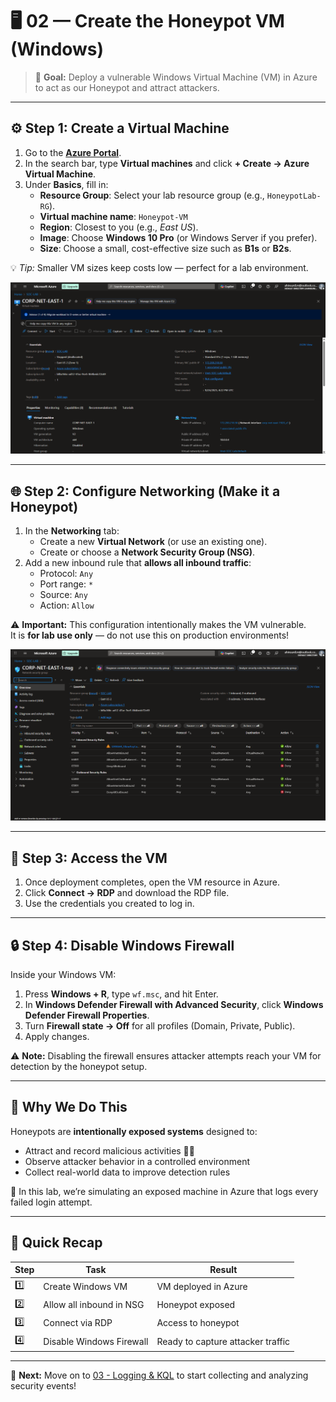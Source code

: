 # 🖥️ 02 — Create the Honeypot VM (Windows)

> 🎯 **Goal:** Deploy a vulnerable Windows Virtual Machine (VM) in Azure to act as our Honeypot and attract attackers.

---

## ⚙️ Step 1: Create a Virtual Machine

1. Go to the [**Azure Portal**](https://portal.azure.com).  
2. In the search bar, type **Virtual machines** and click **+ Create → Azure Virtual Machine**.
3. Under **Basics**, fill in:
   - **Resource Group**: Select your lab resource group (e.g., `HoneypotLab-RG`).
   - **Virtual machine name**: `Honeypot-VM`
   - **Region**: Closest to you (e.g., *East US*).
   - **Image**: Choose **Windows 10 Pro** (or Windows Server if you prefer).
   - **Size**: Choose a small, cost-effective size such as **B1s** or **B2s**.

💡 *Tip:* Smaller VM sizes keep costs low — perfect for a lab environment.

 
 <p align="center">
  <img src="https://github.com/xAHIINX00/honeypot-cloud-lab-azure/blob/acec30ca518d538896a019e0c14cc5bd74e66d00/VM.png"/>
</p>

---

## 🌐 Step 2: Configure Networking (Make it a Honeypot)

1. In the **Networking** tab:
   - Create a new **Virtual Network** (or use an existing one).
   - Create or choose a **Network Security Group (NSG)**.
2. Add a new inbound rule that **allows all inbound traffic**:
   - Protocol: `Any`
   - Port range: `*`
   - Source: `Any`
   - Action: `Allow`

⚠️ **Important:** This configuration intentionally makes the VM vulnerable.  
It is **for lab use only** — do not use this on production environments!
<p align="center">
<img src="https://github.com/xAHIINX00/honeypot-cloud-lab-azure/blob/65cf78694b2123ca53088494a257ca6815e7bd96/NSG.png"/>
</p>


---

## 🔑 Step 3: Access the VM

1. Once deployment completes, open the VM resource in Azure.
2. Click **Connect → RDP** and download the RDP file.
3. Use the credentials you created to log in.



---

## 🔒 Step 4: Disable Windows Firewall

Inside your Windows VM:

1. Press **Windows + R**, type `wf.msc`, and hit Enter.
2. In **Windows Defender Firewall with Advanced Security**, click **Windows Defender Firewall Properties**.
3. Turn **Firewall state → Off** for all profiles (Domain, Private, Public).
4. Apply changes.



⚠️ **Note:** Disabling the firewall ensures attacker attempts reach your VM for detection by the honeypot setup.

---

## 🧠 Why We Do This

Honeypots are **intentionally exposed systems** designed to:
- Attract and record malicious activities 🕵️‍♂️  
- Observe attacker behavior in a controlled environment  
- Collect real-world data to improve detection rules  

🧩 In this lab, we’re simulating an exposed machine in Azure that logs every failed login attempt.

---

## 🧾 Quick Recap

| Step | Task | Result |
|------|------|--------|
| 1️⃣ | Create Windows VM | VM deployed in Azure |
| 2️⃣ | Allow all inbound in NSG | Honeypot exposed |
| 3️⃣ | Connect via RDP | Access to honeypot |
| 4️⃣ | Disable Windows Firewall | Ready to capture attacker traffic |

---

🚀 **Next:** Move on to [03 - Logging & KQL](03-logging-and-kql.md) to start collecting and analyzing security events!

